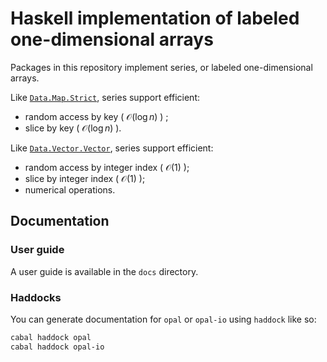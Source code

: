 # Haskell implementation of labeled one-dimensional arrays

Packages in this repository implement series, or labeled one-dimensional arrays.

Like [`Data.Map.Strict`](https://hackage.haskell.org/package/containers/docs/Data-Map-Strict.html), series support efficient:

* random access by key ( $\mathcal{O}\left( \log n \right)$ ) ;
* slice by key ( $\mathcal{O}\left( \log n \right)$ ).

Like [`Data.Vector.Vector`](https://hackage.haskell.org/package/vector/docs/Data-Vector.html), series support efficient:

* random access by integer index ( $\mathcal{O}\left( 1 \right)$ );
* slice by integer index ( $\mathcal{O}\left( 1 \right)$ );
* numerical operations.

## Documentation

### User guide

A user guide is available in the `docs` directory.

### Haddocks

You can generate documentation for `opal` or `opal-io` using `haddock` like so:

```bash
cabal haddock opal
cabal haddock opal-io
```